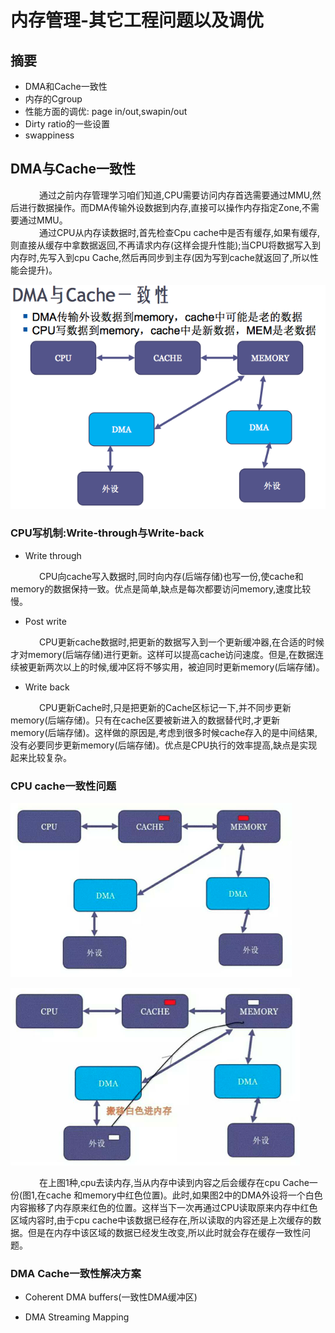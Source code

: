 # 内存管理-其它工程问题以及调优

## 摘要
* DMA和Cache一致性
* 内存的Cgroup
* 性能方面的调优: page in/out,swapin/out
* Dirty ratio的一些设置
* swappiness


## DMA与Cache一致性
&emsp;&emsp;&emsp; 通过之前内存管理学习咱们知道,CPU需要访问内存首选需要通过MMU,然后进行数据操作。而DMA传输外设数据到内存,直接可以操作内存指定Zone,不需要通过MMU。
<br>
&emsp;&emsp;&emsp; 通过CPU从内存读数据时,首先检查Cpu cache中是否有缓存,如果有缓存,则直接从缓存中拿数据返回,不再请求内存(这样会提升性能);当CPU将数据写入到内存时,先写入到cpu Cache,然后再同步到主存(因为写到cache就返回了,所以性能会提升)。

![dma_cache](imgs/dma_cache.png "dma_cache")

### CPU写机制:Write-through与Write-back
* Write through

&emsp;&emsp;&emsp; CPU向cache写入数据时,同时向内存(后端存储)也写一份,使cache和memory的数据保持一致。优点是简单,缺点是每次都要访问memory,速度比较慢。
<br>

* Post write

&emsp;&emsp;&emsp; CPU更新cache数据时,把更新的数据写入到一个更新缓冲器,在合适的时候才对memory(后端存储)进行更新。这样可以提高cache访问速度。但是,在数据连续被更新两次以上的时候,缓冲区将不够实用，被迫同时更新memory(后端存储)。
<br>

* Write back

&emsp;&emsp;&emsp; CPU更新Cache时,只是把更新的Cache区标记一下,并不同步更新memory(后端存储)。只有在cache区要被新进入的数据替代时,才更新memory(后端存储)。这样做的原因是,考虑到很多时候cache存入的是中间结果,没有必要同步更新memory(后端存储)。优点是CPU执行的效率提高,缺点是实现起来比较复杂。


### CPU cache一致性问题

![dma_cache](imgs/dma_cache2.png "dma_cache")


![dma_cache](imgs/dma_cache3.png "dma_cache")

&emsp;&emsp;&emsp; 在上图1种,cpu去读内存,当从内存中读到内容之后会缓存在cpu Cache一份(图1,在cache 和memory中红色位置)。此时,如果图2中的DMA外设将一个白色内容搬移了内存原来红色的位置。这样当下一次再通过CPU读取原来内存中红色区域内容时,由于cpu cache中该数据已经存在,所以读取的内容还是上次缓存的数据。但是在内存中该区域的数据已经发生改变,所以此时就会存在缓存一致性问题。


### DMA Cache一致性解决方案

* Coherent DMA buffers(一致性DMA缓冲区)

* DMA Streaming Mapping